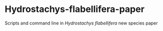 # Hydrostachys-flabellifera-paper
Scripts and command line in *Hydrostachys flabellifera* new species paper
